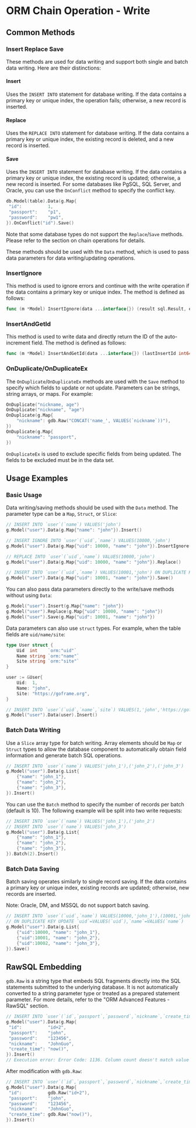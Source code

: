 # ORM Chain Operation - Write

## Common Methods

### Insert Replace Save

These methods are used for data writing and support both single and batch data writing. Here are their distinctions:

#### Insert

Uses the `INSERT INTO` statement for database writing. If the data contains a primary key or unique index, the operation fails; otherwise, a new record is inserted.

#### Replace

Uses the `REPLACE INTO` statement for database writing. If the data contains a primary key or unique index, the existing record is deleted, and a new record is inserted.

#### Save

Uses the `INSERT INTO` statement for database writing. If the data contains a primary key or unique index, the existing record is updated; otherwise, a new record is inserted. For some databases like PgSQL, SQL Server, and Oracle, you can use the `OnConflict` method to specify the conflict key.

```go
db.Model(table).Data(g.Map{
 "id":          1,
 "passport":    "p1",
 "password":    "pw1",
}).OnConflict("id").Save()
```

Note that some database types do not support the `Replace`/`Save` methods. Please refer to the section on chain operations for details.

These methods should be used with the `Data` method, which is used to pass data parameters for data writing/updating operations.

### InsertIgnore

This method is used to ignore errors and continue with the write operation if the data contains a primary key or unique index. The method is defined as follows:

```go
func (m *Model) InsertIgnore(data ...interface{}) (result sql.Result, err error)
```

### InsertAndGetId

This method is used to write data and directly return the ID of the auto-increment field. The method is defined as follows:

```go
func (m *Model) InsertAndGetId(data ...interface{}) (lastInsertId int64, err error)
```

### OnDuplicate/OnDuplicateEx

The `OnDuplicate`/`OnDuplicateEx` methods are used with the `Save` method to specify which fields to update or not update. Parameters can be strings, string arrays, or maps. For example:

```go
OnDuplicate("nickname, age")
OnDuplicate("nickname", "age")
OnDuplicate(g.Map{
    "nickname": gdb.Raw("CONCAT('name_', VALUES(`nickname`))"),
})
OnDuplicate(g.Map{
    "nickname": "passport",
})
```

`OnDuplicateEx` is used to exclude specific fields from being updated. The fields to be excluded must be in the data set.

## Usage Examples

### Basic Usage

Data writing/saving methods should be used with the `Data` method. The parameter type can be a `Map`, `Struct`, or `Slice`:

```go
// INSERT INTO `user`(`name`) VALUES('john')
g.Model("user").Data(g.Map{"name": "john"}).Insert()

// INSERT IGNORE INTO `user`(`uid`,`name`) VALUES(10000,'john')
g.Model("user").Data(g.Map{"uid": 10000, "name": "john"}).InsertIgnore()

// REPLACE INTO `user`(`uid`,`name`) VALUES(10000,'john')
g.Model("user").Data(g.Map{"uid": 10000, "name": "john"}).Replace()

// INSERT INTO `user`(`uid`,`name`) VALUES(10001,'john') ON DUPLICATE KEY UPDATE `uid`=VALUES(`uid`),`name`=VALUES(`name`)
g.Model("user").Data(g.Map{"uid": 10001, "name": "john"}).Save()
```

You can also pass data parameters directly to the write/save methods without using `Data`:

```go
g.Model("user").Insert(g.Map{"name": "john"})
g.Model("user").Replace(g.Map{"uid": 10000, "name": "john"})
g.Model("user").Save(g.Map{"uid": 10001, "name": "john"})
```

Data parameters can also use `struct` types. For example, when the table fields are `uid/name/site`:

```go
type User struct {
    Uid  int    `orm:"uid"`
    Name string `orm:"name"`
    Site string `orm:"site"`
}

user := &User{
    Uid:  1,
    Name: "john",
    Site: "https://goframe.org",
}

// INSERT INTO `user`(`uid`,`name`,`site`) VALUES(1,'john','https://goframe.org')
g.Model("user").Data(user).Insert()
```

### Batch Data Writing

Use a `Slice` array type for batch writing. Array elements should be `Map` or `Struct` types to allow the database component to automatically obtain field information and generate batch SQL operations.

```go
// INSERT INTO `user`(`name`) VALUES('john_1'),('john_2'),('john_3')
g.Model("user").Data(g.List{
    {"name": "john_1"},
    {"name": "john_2"},
    {"name": "john_3"},
}).Insert()
```

You can use the `Batch` method to specify the number of records per batch (default is 10). The following example will be split into two write requests:

```go
// INSERT INTO `user`(`name`) VALUES('john_1'),('john_2')
// INSERT INTO `user`(`name`) VALUES('john_3')
g.Model("user").Data(g.List{
    {"name": "john_1"},
    {"name": "john_2"},
    {"name": "john_3"},
}).Batch(2).Insert()
```

### Batch Data Saving

Batch saving operates similarly to single record saving. If the data contains a primary key or unique index, existing records are updated; otherwise, new records are inserted.

Note: Oracle, DM, and MSSQL do not support batch saving.

```go
// INSERT INTO `user`(`uid`,`name`) VALUES(10000,'john_1'),(10001,'john_2'),(10002,'john_3')
// ON DUPLICATE KEY UPDATE `uid`=VALUES(`uid`),`name`=VALUES(`name`)
g.Model("user").Data(g.List{
    {"uid":10000, "name": "john_1"},
    {"uid":10001, "name": "john_2"},
    {"uid":10002, "name": "john_3"},
}).Save()
```

## RawSQL Embedding

`gdb.Raw` is a string type that embeds SQL fragments directly into the SQL statements submitted to the underlying database. It is not automatically converted to a string parameter type or treated as a prepared statement parameter. For more details, refer to the "ORM Advanced Features - RawSQL" section.

```go
// INSERT INTO `user`(`id`,`passport`,`password`,`nickname`,`create_time`) VALUES('id+2','john','123456','now()')
g.Model("user").Data(g.Map{
 "id":          "id+2",
 "passport":    "john",
 "password":    "123456",
 "nickname":    "JohnGuo",
 "create_time": "now()",
}).Insert()
// Execution error: Error Code: 1136. Column count doesn't match value count at row 1
```

After modification with `gdb.Raw`:

```go
// INSERT INTO `user`(`id`,`passport`,`password`,`nickname`,`create_time`) VALUES(id+2,'john','123456',now())
g.Model("user").Data(g.Map{
 "id":          gdb.Raw("id+2"),
 "passport":    "john",
 "password":    "123456",
 "nickname":    "JohnGuo",
 "create_time": gdb.Raw("now()"),
}).Insert()
```
